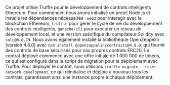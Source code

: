 Ce projet utilise Truffle pour le développement de contrats intelligents Ethereum. Pour commencer, nous avons initialisé un projet Node.js et installé les dépendances nécessaires : `web3` pour interagir avec la blockchain Ethereum, `truffle` pour gérer le cycle de vie du développement des contrats intelligents, `ganache-cli` pour exécuter un réseau de développement local, et une version spécifique du compilateur Solidity avec `solc@0.8.19`. Nous avons également installé la bibliothèque OpenZeppelin (version 4.8.0) avec `npm install @openzeppelin/contracts@4.8.0`, qui fournit des contrats de base sécurisés pour nos propres contrats ERC20. Le contrat déployé commence avec une offre initiale de 1 000 000 de tokens, ce qui est configuré dans le script de migration pour le déploiement avec Truffle. Pour déployer le contrat, nous utilisons `truffle migrate --reset --network development`, ce qui réinitialise et déploie à nouveau tous les contrats, garantissant ainsi une instance propre à chaque déploiement.

